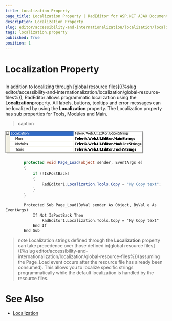 ```yaml
---
title: Localization Property
page_title: Localization Property | RadEditor for ASP.NET AJAX Documentation
description: Localization Property
slug: editor/accessibility-and-internationalization/localization/localization-property
tags: localization,property
published: True
position: 1
---
```


# Localization Property



## 

In addition to localizing through [global resource files]({%slug editor/accessibility-and-internationalization/localization/global-resource-files%}), RadEditor allows programmatic localization using the **Localization**property. All labels, buttons, tooltips and error messages can be localized by using the **Localization** property. The Localization property has sub properties for Tools, Modules and Main.
>caption 

![](images/editor-localization007.png)



````C#
		protected void Page_Load(object sender, EventArgs e)
		{
			if (!IsPostBack)
			{
				RadEditor1.Localization.Tools.Copy = "My Copy text";
			}
		} 
````
````VB.NET
		Protected Sub Page_Load(ByVal sender As Object, ByVal e As EventArgs)
			If Not IsPostBack Then
				RadEditor1.Localization.Tools.Copy = "My Copy text"
			End If
		End Sub
````


>note Localization strings defined through the **Localization** property can take precedence over those defined in[global resource files]({%slug editor/accessibility-and-internationalization/localization/global-resource-files%})(assuming the Page_Load event occurs after the resource file has already been consumed). This allows you to localize specific strings programmatically while the default localization is handled by the resource files.
>


# See Also

 * [Localization](http://demos.telerik.com/aspnet/prometheus/Editor/Examples/Localization/DefaultCS.aspx)

